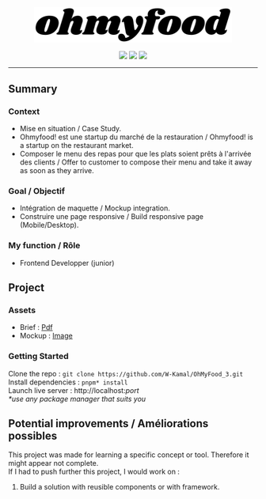 <p align="center">
  <img src="/assets/logo/ohmyfood.svg" width="400px" alt="Logo image"/>
</p>

<p align="center">
  <img src="https://img.shields.io/badge/HTML5-E34F26?style=flat-square&logo=html5&logoColor=fff" />
	<img src="https://img.shields.io/badge/CSS-1572B6?style=flat-square&logo=css3&logoColor=fff" />
  <img src="https://img.shields.io/badge/Sass-CC6699?style=flat-square&logo=sass&logoColor=fff" />
</p>

---
## Summary
### Context
- Mise en situation / Case Study.
- Ohmyfood! est une startup du marché de la restauration / Ohmyfood! is a startup on the restaurant market.
- Composer le menu des repas pour que les plats soient prêts à l'arrivée des clients / Offer to customer to compose their menu and take it away as soon as they arrive.
### Goal / Objectif
- Intégration de maquette / Mockup integration.
- Construire une page responsive / Build responsive page (Mobile/Desktop).
### My function / Rôle
- Frontend Developper (junior)

## Project
### Assets
- Brief : [Pdf](https://s3.eu-west-1.amazonaws.com/course.oc-static.com/projects/Front-End+V2/P3+CSS+animations/DW+P3+-+Brief+creatif+-+Ohmyfood!.pdf)
- Mockup : [Image](https://s3-eu-west-1.amazonaws.com/course.oc-static.com/projects/DW_P3/Maquettes%20Ohmyfood.zip)

### Getting Started
Clone the repo : `git clone https://github.com/W-Kamal/OhMyFood_3.git`  
Install dependencies : `pnpm* install`  
Launch live server : http://localhost:_port_   
_*use any package manager that suits you_

## Potential improvements / Améliorations possibles
This project was made for learning a specific concept or tool. Therefore it might appear not complete.  
If I had to push further this project, I would work on :
1. Build a solution with reusible components or with framework.
